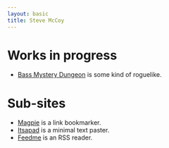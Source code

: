 ```yaml
---
layout: basic
title: Steve McCoy
---
```

Works in progress
=================

 * <a href="bmd/">Bass Mystery Dungeon</a> is some kind of roguelike.

Sub-sites
=========

 * [Magpie](//magpie.mccoy.space) is a link bookmarker.
 * [Itsapad](//paste.mccoy.space) is a minimal text paster.
 * [Feedme](//feed.mccoy.space) is an RSS reader.
